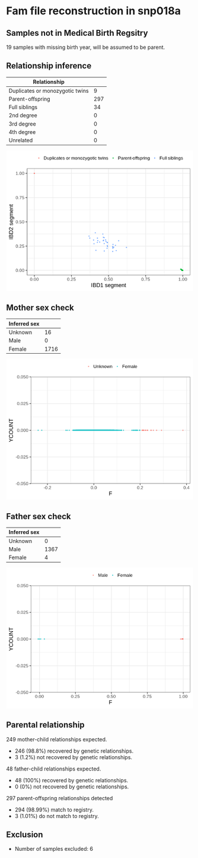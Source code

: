 # Fam file reconstruction in snp018a
## Samples not in Medical Birth Regsitry
19 samples with missing birth year, will be assumed to be parent.
## Relationship inference
| Relationship |   |
| ------------ | - |
| Duplicates or monozygotic twins| 9 |
| Parent-offspring| 297 |
| Full siblings| 34 |
| 2nd degree| 0 |
| 3rd degree| 0 |
| 4th degree| 0 |
| Unrelated| 0 |

![](fam_reconstruction/ibd_plot.png)
## Mother sex check
| Inferred sex |   |
| ------------ | - |
| Unknown | 16 |
| Male | 0 |
| Female | 1716 |

![](fam_reconstruction/mother_sex_plot.png)
## Father sex check
| Inferred sex |   |
| ------------ | - |
| Unknown | 0 |
| Male | 1367 |
| Female | 4 |

![](fam_reconstruction/father_sex_plot.png)
## Parental relationship
249 mother-child relationships expected.
- 246 (98.8%) recovered by genetic relationships.
- 3 (1.2%) not recovered by genetic relationships.


48 father-child relationships expected.
- 48 (100%) recovered by genetic relationships.
- 0 (0%) not recovered by genetic relationships.


297 parent-offspring relationships detected
- 294 (98.99%) match to registry.
- 3 (1.01%) do not match to registry.


## Exclusion
- Number of samples excluded: 6
